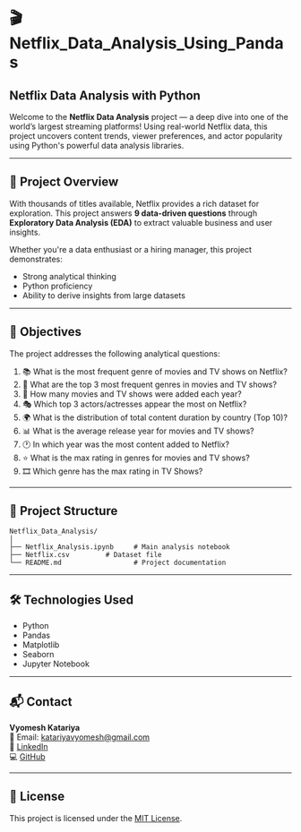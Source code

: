 
# 🎬 Netflix_Data_Analysis_Using_Pandas

## Netflix Data Analysis with Python

Welcome to the **Netflix Data Analysis** project — a deep dive into one of the world’s largest streaming platforms! Using real-world Netflix data, this project uncovers content trends, viewer preferences, and actor popularity using Python's powerful data analysis libraries.

---

## 🚀 Project Overview

With thousands of titles available, Netflix provides a rich dataset for exploration. This project answers **9 data-driven questions** through **Exploratory Data Analysis (EDA)** to extract valuable business and user insights.

Whether you're a data enthusiast or a hiring manager, this project demonstrates:

- Strong analytical thinking  
- Python proficiency  
- Ability to derive insights from large datasets  

---

## 🎯 Objectives

The project addresses the following analytical questions:

1. 📚 What is the most frequent genre of movies and TV shows on Netflix?
2. 🥇 What are the top 3 most frequent genres in movies and TV shows?
3. 📆 How many movies and TV shows were added each year?
4. 🎭 Which top 3 actors/actresses appear the most on Netflix?
5. 🌍 What is the distribution of total content duration by country (Top 10)?
6. 📊 What is the average release year for movies and TV shows?
7. 🕐 In which year was the most content added to Netflix?
8. ⭐ What is the max rating in genres for movies and TV shows?
9. 🎞️ Which genre has the max rating in TV Shows?

---

## 📂 Project Structure

```
Netflix_Data_Analysis/
│
├── Netflix_Analysis.ipynb     # Main analysis notebook
├── Netflix.csv         # Dataset file
└── README.md                  # Project documentation
```

---

## 🛠 Technologies Used

- Python  
- Pandas  
- Matplotlib  
- Seaborn  
- Jupyter Notebook

---

## 📬 Contact

**Vyomesh Katariya**  
📧 Email: katariyavyomesh@gmail.com  
🔗 [LinkedIn](https://www.linkedin.com/in/vyomesh-katariya-b9b86b289)  
💻 [GitHub](https://github.com/KatariyaVyomesh)

---

## 📃 License

This project is licensed under the [MIT License](LICENSE).
